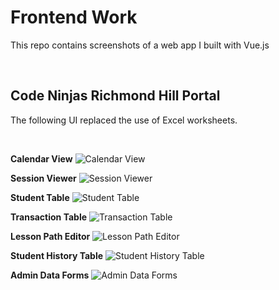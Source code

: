 # Frontend Work
This repo contains screenshots of a web app I built with Vue.js

<br>


## Code Ninjas Richmond Hill Portal
The following UI replaced the use of Excel worksheets. 

<br>



**Calendar View**
![Calendar View](https://github.com/NigelLobo/Sample-UI-Work/blob/main/Code%20Ninjas%20Portal%20UI/Calendar%20View.png)

**Session Viewer**
![Session Viewer](https://github.com/NigelLobo/Sample-UI-Work/blob/main/Code%20Ninjas%20Portal%20UI/Session%20View.png)

**Student Table**
![Student Table](https://github.com/NigelLobo/Sample-UI-Work/blob/main/Code%20Ninjas%20Portal%20UI/Student%20View.png)

**Transaction Table**
![Transaction Table](https://github.com/NigelLobo/Sample-UI-Work/blob/main/Code%20Ninjas%20Portal%20UI/Transaction%20View.png)

**Lesson Path Editor**
![Lesson Path Editor](https://github.com/NigelLobo/Sample-UI-Work/blob/main/Code%20Ninjas%20Portal%20UI/Lesson%20Paths.png)

**Student History Table**
![Student History Table](https://github.com/NigelLobo/Sample-UI-Work/blob/main/Code%20Ninjas%20Portal%20UI/Student%20History.png)

**Admin Data Forms**
![Admin Data Forms](https://github.com/NigelLobo/Sample-UI-Work/blob/main/Code%20Ninjas%20Portal%20UI/Admin%20Add%20Data.png)
